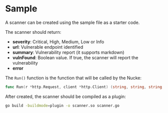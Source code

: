 # Sample

A scanner can be created using the sample file as a starter code.

The scanner should return:
- **severity**: Critical, High, Medium, Low or Info
- **url**: Vulnerable endpoint identified
- **summary**: Vulnerability report (it supports markdown)
- **vulnFound**: Boolean value. If true, the scanner will report the vulnerability
- **error**

The `Run()` function is the function that will be called by the Nucke:

```go
func Run(r *http.Request, client *http.Client) (string, string, string, bool, error)
```

After created, the scanner should be compiled as a plugin:
```bash
go build -buildmode=plugin -o scanner.so scanner.go
```
